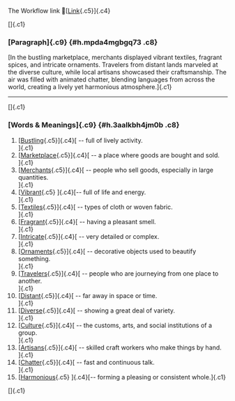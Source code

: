 The Workflow link
👏[[Link](https://www.google.com/url?q=http://www.google.com&sa=D&source=editors&ust=1761252058378111&usg=AOvVaw1TA_JG7sObiU_A-THAmRbc){.c5}]{.c4}

[]{.c1}

### [Paragraph]{.c9} {#h.mpda4mgbgq73 .c8}

[In the bustling marketplace, merchants displayed vibrant textiles,
fragrant spices, and intricate ornaments. Travelers from distant lands
marveled at the diverse culture, while local artisans showcased their
craftsmanship. The air was filled with animated chatter, blending
languages from across the world, creating a lively yet harmonious
atmosphere.]{.c1}

------------------------------------------------------------------------

[]{.c1}

### [Words & Meanings]{.c9} {#h.3aalkbh4jm0b .c8}

1.  [[Bustling](https://www.google.com/url?q=http://www.google.com&sa=D&source=editors&ust=1761252058379312&usg=AOvVaw274PWIJPGwMbyBMGr4p4yc){.c5}]{.c4}[ --
    full of lively activity.\
    ]{.c1}
2.  [[Marketplace](https://www.google.com/url?q=http://www.google.com&sa=D&source=editors&ust=1761252058379628&usg=AOvVaw1bahJIfvlAMCL949N0p1qB){.c5}]{.c4}[ --
    a place where goods are bought and sold.\
    ]{.c1}
3.  [[Merchants](https://www.google.com/url?q=http://www.google.com&sa=D&source=editors&ust=1761252058379934&usg=AOvVaw0lcNk5jWFXfHkOWiKS-gpS){.c5}]{.c4}[ --
    people who sell goods, especially in large quantities.\
    ]{.c1}
4.  [[Vibrant](https://www.google.com/url?q=http://www.google.com&sa=D&source=editors&ust=1761252058380186&usg=AOvVaw3A1kbUNRm15V52MqasqCh6){.c5}
    ]{.c4}[-- full of life and energy.\
    ]{.c1}
5.  [[Textiles](https://www.google.com/url?q=http://www.google.com&sa=D&source=editors&ust=1761252058380447&usg=AOvVaw2AaqRMu9Ijh3imtFvmRI2K){.c5}]{.c4}[ --
    types of cloth or woven fabric.\
    ]{.c1}
6.  [[Fragrant](https://www.google.com/url?q=http://www.google.com&sa=D&source=editors&ust=1761252058380733&usg=AOvVaw2Fi9_lN2EFx8YMC5_nMjNa){.c5}]{.c4}[ --
    having a pleasant smell.\
    ]{.c1}
7.  [[Intricate](https://www.google.com/url?q=http://www.google.com&sa=D&source=editors&ust=1761252058380962&usg=AOvVaw05ugmgArFobui5FBi1OcU9){.c5}]{.c4}[ --
    very detailed or complex.\
    ]{.c1}
8.  [[Ornaments](https://www.google.com/url?q=http://www.google.com&sa=D&source=editors&ust=1761252058381179&usg=AOvVaw3Lphi9Rh67pP2rU6mQNMuG){.c5}]{.c4}[ --
    decorative objects used to beautify something.\
    ]{.c1}
9.  [[Travelers](https://www.google.com/url?q=http://www.google.com&sa=D&source=editors&ust=1761252058381456&usg=AOvVaw3fpb1t8w2SFF3xnIS2mEuI){.c5}]{.c4}[ --
    people who are journeying from one place to another.\
    ]{.c1}
10. [[Distant](https://www.google.com/url?q=http://www.google.com&sa=D&source=editors&ust=1761252058381757&usg=AOvVaw0rrnhFYrJ6LFubDi2fnGWE){.c5}]{.c4}[ --
    far away in space or time.\
    ]{.c1}
11. [[Diverse](https://www.google.com/url?q=http://www.google.com&sa=D&source=editors&ust=1761252058381956&usg=AOvVaw2YSOiYG74iMJP8S2bvKsxQ){.c5}]{.c4}[ --
    showing a great deal of variety.\
    ]{.c1}
12. [[Culture](https://www.google.com/url?q=http://www.google.com&sa=D&source=editors&ust=1761252058382154&usg=AOvVaw3d-0sDASJEyYx6ly4EAvyc){.c5}]{.c4}[ --
    the customs, arts, and social institutions of a group.\
    ]{.c1}
13. [[Artisans](https://www.google.com/url?q=http://www.google.com&sa=D&source=editors&ust=1761252058382327&usg=AOvVaw3yHEvO1YTeMe4LxW_Bm5k0){.c5}]{.c4}[ --
    skilled craft workers who make things by hand.\
    ]{.c1}
14. [[Chatter](https://www.google.com/url?q=http://www.google.com&sa=D&source=editors&ust=1761252058382488&usg=AOvVaw3QxDCwooD3PhaeB43wUGCA){.c5}]{.c4}[ --
    fast and continuous talk.\
    ]{.c1}
15. [[Harmonious](https://www.google.com/url?q=http://www.google.com&sa=D&source=editors&ust=1761252058382657&usg=AOvVaw3bmqyFxeMMViGynafPDdeB){.c5}
    ]{.c4}[-- forming a pleasing or consistent whole.]{.c1}

[]{.c1}

